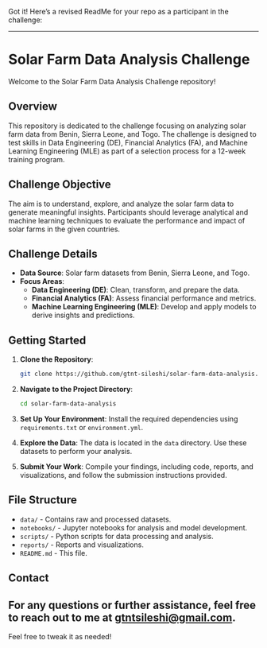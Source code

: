 Got it! Here’s a revised ReadMe for your repo as a participant in the challenge:

---

# Solar Farm Data Analysis Challenge

Welcome to the Solar Farm Data Analysis Challenge repository!

## Overview

This repository is dedicated to the challenge focusing on analyzing solar farm data from Benin, Sierra Leone, and Togo. The challenge is designed to test skills in Data Engineering (DE), Financial Analytics (FA), and Machine Learning Engineering (MLE) as part of a selection process for a 12-week training program.

## Challenge Objective

The aim is to understand, explore, and analyze the solar farm data to generate meaningful insights. Participants should leverage analytical and machine learning techniques to evaluate the performance and impact of solar farms in the given countries.

## Challenge Details

- **Data Source**: Solar farm datasets from Benin, Sierra Leone, and Togo.
- **Focus Areas**:
  - **Data Engineering (DE)**: Clean, transform, and prepare the data.
  - **Financial Analytics (FA)**: Assess financial performance and metrics.
  - **Machine Learning Engineering (MLE)**: Develop and apply models to derive insights and predictions.

## Getting Started

1. **Clone the Repository**:
   ```bash
   git clone https://github.com/gtnt-sileshi/solar-farm-data-analysis.git
   ```

2. **Navigate to the Project Directory**:
   ```bash
   cd solar-farm-data-analysis
   ```

3. **Set Up Your Environment**:
   Install the required dependencies using `requirements.txt` or `environment.yml`.

4. **Explore the Data**:
   The data is located in the `data` directory. Use these datasets to perform your analysis.

5. **Submit Your Work**:
   Compile your findings, including code, reports, and visualizations, and follow the submission instructions provided.

## File Structure

- `data/` - Contains raw and processed datasets.
- `notebooks/` - Jupyter notebooks for analysis and model development.
- `scripts/` - Python scripts for data processing and analysis.
- `reports/` - Reports and visualizations.
- `README.md` - This file.

## Contact

For any questions or further assistance, feel free to reach out to me at [gtntsileshi@gmail.com](mailto:gtntsileshi@gmail.com).
---

Feel free to tweak it as needed!

